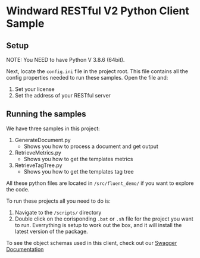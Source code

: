 # Windward RESTful V2 Python Client Sample

  
## Setup
NOTE: You NEED to have Python V 3.8.6 (64bit).

Next, locate the `config.ini` file in the project root. This file contains all the config properties needed to run these samples. Open the file and:
1. Set your license
1. Set the address of your RESTful server


## Running the samples

We have three samples in this project:
1. GenerateDocument.py
    - Shows you how to process a document and get output
1. RetrieveMetrics.py
    - Shows you how to get the templates metrics
1. RetrieveTagTree.py
    - Shows you how to get the templates tag tree

All these python files are located in `/src/fluent_demo/` if you want to explore the code.

To run these projects all you need to do is:
1. Navigate to the `/scripts/` directory
1. Double click on the corisponding `.bat` or `.sh` file for the project you want to run. Everrything is setup to work out the box, and it will install the latest version of the package.


To see the object schemas used in this client, check out our [Swagger Documentation](https://app.swaggerhub.com/apis/Windward-Studios/fluent-rest_full_api/2.0)
